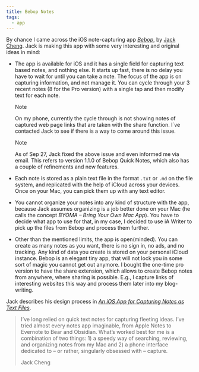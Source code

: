 ```yaml
---
title: Bebop Notes
tags:
  - app
---
```

By chance I came across the iOS note-capturing app [<cite>Bebop</cite>](https://www.jackcheng.com/bebop/), by [Jack Cheng](https://www.jackcheng.com). Jack is making this app with some very interesting and original ideas in mind:

- The app is available for iOS and it has a single field for capturing text based notes, and nothing else. It starts up fast, there is no delay you have to wait for until you can take a note. The focus of the app is on capturing information, and not manage it.  You can cycle through your 3 recent notes (8 for the Pro version) with a single tap and then modify text for each note.

  > [!Note]
  > On my phone, currently the cycle through is not showing notes of captured web page links that are taken with the share function. I´ve contacted Jack to see if there is a way to come around this issue.

	> [!Note]
  > As of Sep 27, Jack fixed the above issue and even informed me via email. This refers to version 1.1.0 of Bebop Quick Notes, which also has a couple of refinements and new features.

- Each note is stored as a plain text file in the format `.txt` or `.md` on the file system, and replicated with the help of iCloud across your devices. Once on your Mac, you can pick them up with any text editor.
- You cannot organize your notes into any kind of structure with the app, because Jack assumes organizing is a job better done on your Mac (he calls the concept *BYOMA – Bring Your Own Mac App*). You have to decide what app to use for that, in my case, I decided to use iA Writer to pick up the files from Bebop and process them further.
- Other than the mentioned limits, the app is open(minded). You can create as many notes as you want, there is no sign in, no ads, and no tracking. Any kind of data you create is stored on your personal iCloud instance. Bebop is an elegant tiny app, that will not lock you in some sort of magic you cannot get out anymore. I bought the one-time pro version to have the share extension, which allows to create Bebop notes from anywhere, where sharing is possible. E.g., I capture links of interesting websites this way and process them later into my blog-writing.

Jack describes his design process in [<cite>An iOS App for Capturing Notes as Text Files</cite>](https://www.jackcheng.com/bebop-design-dev-process/).

> I’ve long relied on quick text notes for capturing fleeting ideas. I’ve tried almost every notes app imaginable, from Apple Notes to Evernote to Bear and Obsidian. What’s worked best for me is a combination of two things: 1) a speedy way of searching, reviewing, and organizing notes from my Mac and 2) a phone interface dedicated to – or rather, singularly obsessed with – capture.
> <footer>Jack Cheng</footer>
